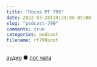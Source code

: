 ```yaml
---
title: "После РТ 799"
date: 2022-03-26T19:23:08-05:00
slug: "podcast-799"
comments: true
categories: podcast
filename: rt799post
---
```


[аудио](http://cdn.radio-t.com/rt799post.mp3) ● [лог чата](http://chat.radio-t.com/logs/radio-t-799.html)
<audio src="http://cdn.radio-t.com/rt799post.mp3" preload="none"></audio>
